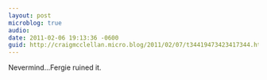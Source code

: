 ```yaml
---
layout: post
microblog: true
audio: 
date: 2011-02-06 19:13:36 -0600
guid: http://craigmcclellan.micro.blog/2011/02/07/t34419473423417344.html
---
```

Nevermind...Fergie ruined it.
